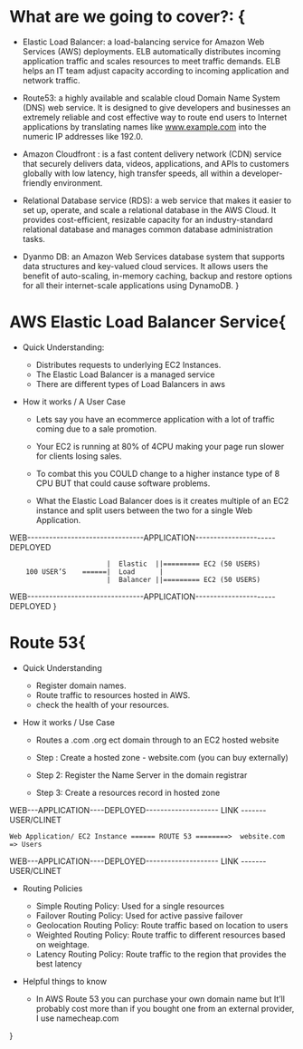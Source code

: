 # What are we going to cover?: {

* Elastic Load Balancer:  a load-balancing service for Amazon Web Services (AWS) deployments. ELB automatically distributes incoming application traffic and scales resources to meet traffic demands. ELB helps an IT team adjust capacity according to incoming application and network traffic.

* Route53: a highly available and scalable cloud Domain Name System (DNS) web service. It is designed to give developers and businesses an extremely reliable and cost effective way to route end users to Internet applications by translating names like www.example.com into the numeric IP addresses like 192.0.

* Amazon Cloudfront :  is a fast content delivery network (CDN) service that securely delivers data, videos, applications, and APIs to customers globally with low latency, high transfer speeds, all within a developer-friendly environment.

* Relational Database service (RDS):  a web service that makes it easier to set up, operate, and scale a relational database in the AWS Cloud. It provides cost-efficient, resizable capacity for an industry-standard relational database and manages common database administration tasks.

* Dyanmo DB: an Amazon Web Services database system that supports data structures and key-valued cloud services. It allows users the benefit of auto-scaling, in-memory caching, backup and restore options for all their internet-scale applications using DynamoDB.
}


# AWS Elastic Load Balancer Service{

* Quick Understanding: 
    - Distributes requests to underlying EC2 Instances.
    - The Elastic Load Balancer is a managed service
    - There are different types of Load Balancers in aws

* How it works / A User Case
	
    - Lets say you have an  ecommerce application with a lot of traffic coming due to a sale promotion. 

    - Your EC2 is running at 80% of 4CPU  making your page run slower for clients losing sales. 

    - To combat this you COULD change to a higher instance type of 8 CPU BUT that could cause software problems. 

    - What the Elastic Load Balancer does is it creates multiple of an EC2 instance and split users between the two for a single Web Application. 

WEB--------------------------------APPLICATION----------------------DEPLOYED

	                        |  Elastic  ||========= EC2 (50 USERS)		
        100 USER’S    ======|  Load      |
		                    |  Balancer ||========= EC2 (50 USERS)		

WEB--------------------------------APPLICATION----------------------DEPLOYED
	}





# Route 53{

* Quick Understanding
    - Register domain names.
    - Route traffic to resources hosted in AWS.
    - check the health of your resources.

* How it works / Use Case

    - Routes a .com .org ect domain through to an EC2 hosted website

    - Step : Create a hosted zone - website.com  (you can buy externally)

    - Step 2: Register the Name Server in the domain registrar

    - Step 3: Create a resources record in hosted zone 

WEB---APPLICATION----DEPLOYED-------------------- LINK -------USER/CLINET

    Web Application/ EC2 Instance ====== ROUTE 53 ========>  website.com  => Users

WEB---APPLICATION----DEPLOYED-------------------- LINK -------USER/CLINET


* Routing Policies

	- Simple Routing Policy: Used for a single resources
	- Failover Routing Policy: Used for active passive failover
	- Geolocation Routing Policy: Route traffic based on location to users 
	- Weighted Routing Policy: Route traffic to different resources based on weightage.
	- Latency Routing Policy:  Route traffic to the region that provides the best latency


* Helpful things to know
    - In AWS Route 53 you can purchase your own domain name but It’ll probably cost more than if you bought one from an external provider, I use namecheap.com

}

